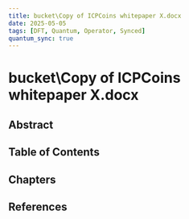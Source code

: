 ```yaml
---
title: bucket\Copy of ICPCoins whitepaper X.docx
date: 2025-05-05
tags: [DFT, Quantum, Operator, Synced]
quantum_sync: true
---
```

# bucket\Copy of ICPCoins whitepaper X.docx

## Abstract

## Table of Contents

## Chapters

## References

